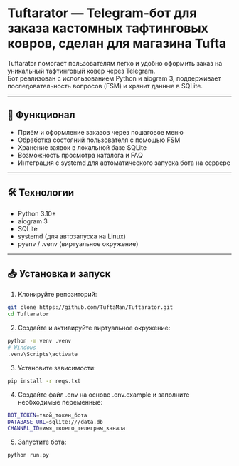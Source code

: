 # Tuftarator — Telegram-бот для заказа кастомных тафтинговых ковров, сделан для магазина Tufta

Tuftarator помогает пользователям легко и удобно оформить заказ на уникальный тафтинговый ковер через Telegram.  
Бот реализован с использованием Python и aiogram 3, поддерживает последовательность вопросов (FSM) и хранит данные в SQLite.

---

## 🚀 Функционал

- Приём и оформление заказов через пошаговое меню  
- Обработка состояний пользователя с помощью FSM  
- Хранение заявок в локальной базе SQLite   
- Возможность просмотра каталога и FAQ
- Интеграция с systemd для автоматического запуска бота на сервере 

---

## 🛠 Технологии

- Python 3.10+  
- aiogram 3  
- SQLite  
- systemd (для автозапуска на Linux)  
- pyenv / .venv (виртуальное окружение)

---

## 📥 Установка и запуск

1. Клонируйте репозиторий:
```bash
git clone https://github.com/TuftaMan/Tuftarator.git
cd Tuftarator
```

2. Создайте и активируйте виртуальное окружение:
```bash
python -m venv .venv
# Windows
.venv\Scripts\activate
```
3. Установите зависимости:
```bash
pip install -r reqs.txt
```
4. Создайте файл .env на основе .env.example и заполните необходимые переменные:
```bash
BOT_TOKEN=твой_токен_бота
DATABASE_URL=sqlite:///data.db
CHANNEL_ID=имя_твоего_телеграм_канала
```

5. Запустите бота:
```bash
python run.py
```

